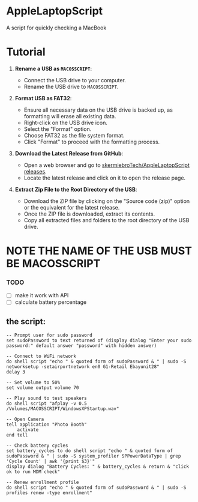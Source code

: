 # AppleLaptopScript
A script for quickly checking a MacBook 
# Tutorial
1. **Rename a USB as `MACOSSCRIPT`**:
   - Connect the USB drive to your computer.
   - Rename the USB drive to `MACOSSCRIPT`.

2. **Format USB as FAT32**:
   - Ensure all necessary data on the USB drive is backed up, as formatting will erase all existing data.
   - Right-click on the USB drive icon.
   - Select the "Format" option.
   - Choose FAT32 as the file system format.
   - Click "Format" to proceed with the formatting process.

3. **Download the Latest Release from GitHub**:
   - Open a web browser and go to [skermiebroTech/AppleLaptopScript releases](https://github.com/skermiebroTech/AppleLaptopScript/releases).
   - Locate the latest release and click on it to open the release page.

4. **Extract Zip File to the Root Directory of the USB**:
   - Download the ZIP file by clicking on the "Source code (zip)" option or the equivalent for the latest release.
   - Once the ZIP file is downloaded, extract its contents.
   - Copy all extracted files and folders to the root directory of the USB drive.
# NOTE THE NAME OF THE USB MUST BE MACOSSCRIPT
### TODO
- [ ] make it work with API
- [ ] calculate battery percentage
## the script:
```
-- Prompt user for sudo password
set sudoPassword to text returned of (display dialog "Enter your sudo password:" default answer "password" with hidden answer)

-- Connect to WiFi network
do shell script "echo " & quoted form of sudoPassword & " | sudo -S networksetup -setairportnetwork en0 G1-Retail Ebayunit28"
delay 3

-- Set volume to 50%
set volume output volume 70

-- Play sound to test speakers
do shell script "afplay -v 0.5 /Volumes/MACOSSCRIPT/WindowsXPStartup.wav"

-- Open Camera
tell application "Photo Booth"
	activate
end tell

-- Check battery cycles
set battery_cycles to do shell script "echo " & quoted form of sudoPassword & " | sudo -S system_profiler SPPowerDataType | grep 'Cycle Count' | awk '{print $3}'"
display dialog "Battery Cycles: " & battery_cycles & return & "click ok to run MDM check"

-- Renew enrollment profile
do shell script "echo " & quoted form of sudoPassword & " | sudo -S profiles renew -type enrollment"
```
